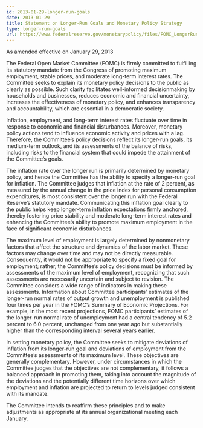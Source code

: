 ```yaml
---
id: 2013-01-29-longer-run-goals
date: 2013-01-29
title: Statement on Longer-Run Goals and Monetary Policy Strategy
type: longer-run-goals
url: https://www.federalreserve.gov/monetarypolicy/files/FOMC_LongerRunGoals_201301.pdf
---
```


As amended effective on January 29, 2013

The Federal Open Market Committee (FOMC) is firmly committed to fulfilling its statutory mandate from the Congress of promoting maximum employment, stable prices, and moderate long-term interest rates. The Committee seeks to explain its monetary policy decisions to the public as clearly as possible. Such clarity facilitates well-informed decisionmaking by households and businesses, reduces economic and financial uncertainty, increases the effectiveness of monetary policy, and enhances transparency and accountability, which are essential in a democratic society.

Inflation, employment, and long-term interest rates fluctuate over time in response to economic and financial disturbances. Moreover, monetary policy actions tend to influence economic activity and prices with a lag. Therefore, the Committee’s policy decisions reflect its longer-run goals, its medium-term outlook, and its assessments of the balance of risks, including risks to the financial system that could impede the attainment of the Committee’s goals.

The inflation rate over the longer run is primarily determined by monetary policy, and hence the Committee has the ability to specify a longer-run goal for inflation. The Committee judges that inflation at the rate of 2 percent, as measured by the annual change in the price index for personal consumption expenditures, is most consistent over the longer run with the Federal Reserve’s statutory mandate. Communicating this inflation goal clearly to the public helps keep longer-term inflation expectations firmly anchored, thereby fostering price stability and moderate long-term interest rates and enhancing the Committee’s ability to promote maximum employment in the face of significant economic disturbances.

The maximum level of employment is largely determined by nonmonetary factors that affect the structure and dynamics of the labor market. These factors may change over time and may not be directly measurable. Consequently, it would not be appropriate to specify a fixed goal for employment; rather, the Committee’s policy decisions must be informed by assessments of the maximum level of employment, recognizing that such assessments are necessarily uncertain and subject to revision. The Committee considers a wide range of indicators in making these assessments. Information about Committee participants’ estimates of the longer-run normal rates of output growth and unemployment is published four times per year in the FOMC’s Summary of Economic Projections. For example, in the most recent projections, FOMC participants’ estimates of the longer-run normal rate of unemployment had a central tendency of 5.2 percent to 6.0 percent, unchanged from one year ago but substantially higher than the corresponding interval several years earlier.

In setting monetary policy, the Committee seeks to mitigate deviations of inflation from its longer-run goal and deviations of employment from the Committee’s assessments of its maximum level. These objectives are generally complementary. However, under circumstances in which the Committee judges that the objectives are not complementary, it follows a balanced approach in promoting them, taking into account the magnitude of the deviations and the potentially different time horizons over which employment and inflation are projected to return to levels judged consistent with its mandate.

The Committee intends to reaffirm these principles and to make adjustments as appropriate at its annual organizational meeting each January.
